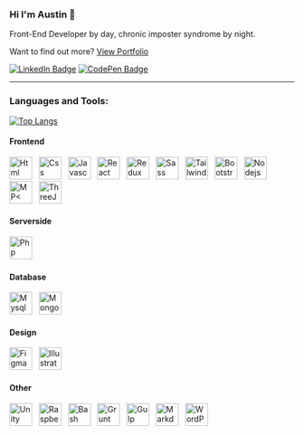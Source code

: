 ### Hi I'm Austin 🖖

Front-End Developer by day, chronic imposter syndrome by night.

Want to find out more? [View Portfolio](https://austinchiatto.com)

[![LinkedIn Badge](https://img.shields.io/badge/LinkedIn-Profile-informational?style=flat&logo=linkedin&logoColor=white&color=1e1e1e)](https://www.linkedin.com/in/austin-chiatto/)
[![CodePen Badge](https://img.shields.io/badge/CodePen-Profile-informational?style=flat&logo=codepen&logoColor=white&color=1e1e1e)](https://codepen.io/austinchiatto)

---

### Languages and Tools:

[![Top Langs](https://github-readme-stats.vercel.app/api/top-langs/?username=AustinChiatto&layout=compact&theme=dark#gh-dark-mode-only)](https://github.com/AustinChiatto/github-readme-stats)

#### Frontend
<p>
    <img src="https://cdn.jsdelivr.net/gh/devicons/devicon/icons/html5/html5-plain-wordmark.svg" title="Html" width="40" height="40"/> &nbsp;
    <img src="https://cdn.jsdelivr.net/gh/devicons/devicon/icons/css3/css3-plain-wordmark.svg" title="Css" width="40" height="40"/> &nbsp;
    <img src="https://cdn.jsdelivr.net/gh/devicons/devicon/icons/javascript/javascript-original.svg" title="Javascript" width="40" height="40"/> &nbsp;
    <img src="https://cdn.jsdelivr.net/gh/devicons/devicon/icons/react/react-original.svg" title="React" width="40" height="40"/> &nbsp;
    <img src="https://cdn.jsdelivr.net/gh/devicons/devicon/icons/redux/redux-original.svg" title="Redux" width="40" height="40"/> &nbsp;
    <img src="https://cdn.jsdelivr.net/gh/devicons/devicon/icons/sass/sass-original.svg" title="Sass" width="40" height="40"/> &nbsp;
    <img src="https://cdn.jsdelivr.net/gh/devicons/devicon/icons/tailwindcss/tailwindcss-plain.svg" title="Tailwindcss" width="40" height="40"/> &nbsp;
    <img src="https://cdn.jsdelivr.net/gh/devicons/devicon/icons/bootstrap/bootstrap-original.svg" title="Bootstrap" width="40" height="40"/> &nbsp;
    <img src="https://cdn.jsdelivr.net/gh/devicons/devicon/icons/nodejs/nodejs-original.svg" title="Nodejs" width="40" height="40"/> &nbsp;
    <img src="https://cdn.jsdelivr.net/gh/devicons/devicon/icons/npm/npm-original-wordmark.svg" title="MP<" width="40" height="40"/> &nbsp;
    <img src="https://cdn.jsdelivr.net/gh/devicons/devicon/icons/threejs/threejs-original.svg" title="ThreeJS" width="40" height="40"/> &nbsp;
<!--     <img src="https://cdn.jsdelivr.net/gh/devicons/devicon/icons/typescript/typescript-original.svg" title="TypeScript" width="40" height="40"/> &nbsp;/> -->
</p>

#### Serverside
<p>
    <img src="https://cdn.jsdelivr.net/gh/devicons/devicon/icons/php/php-original.svg" title="Php" width="40" height="40"/> &nbsp;
<!--     <img src="https://cdn.jsdelivr.net/gh/devicons/devicon/icons/express/express-original.svg" title="Expressjs" width="40" height="40"/> &nbsp; -->
</p>

#### Database
<p>
    <img src="https://cdn.jsdelivr.net/gh/devicons/devicon/icons/mysql/mysql-original.svg" title="Mysql" width="40" height="40"/> &nbsp;
<!--     <img src="https://cdn.jsdelivr.net/gh/devicons/devicon/icons/firebase/firebase-plain-wordmark.svg" title="Firebase" width="40" height="40"/> &nbsp; -->
    <img src="https://cdn.jsdelivr.net/gh/devicons/devicon/icons/mongodb/mongodb-plain-wordmark.svg" title="MongoDB" width="40" height="40"/> 
</p>

#### Design
<p>
    <img src="https://cdn.jsdelivr.net/gh/devicons/devicon/icons/figma/figma-original.svg" title="Figma" width="40" height="40"/> &nbsp;
    <img src="https://cdn.jsdelivr.net/gh/devicons/devicon/icons/illustrator/illustrator-plain.svg" title="Illustrator" width="40" height="40" />
</p>

#### Other
<p>
    <img src="https://cdn.jsdelivr.net/gh/devicons/devicon/icons/unity/unity-original.svg" title="Unity" width="40" height="40"/> &nbsp;
    <img src="https://cdn.jsdelivr.net/gh/devicons/devicon/icons/raspberrypi/raspberrypi-original.svg" title="RaspberryPi" width="40" height="40"/> &nbsp;
    <img src="https://cdn.jsdelivr.net/gh/devicons/devicon/icons/bash/bash-original.svg" title="Bash" width="40" height="40"/> &nbsp;
    <img src="https://cdn.jsdelivr.net/gh/devicons/devicon/icons/grunt/grunt-original.svg" title="Grunt" width="40" height="40"/> &nbsp;
    <img src="https://cdn.jsdelivr.net/gh/devicons/devicon/icons/gulp/gulp-plain.svg" title="Gulp" width="40" height="40"/> &nbsp;
    <img src="https://cdn.jsdelivr.net/gh/devicons/devicon/icons/markdown/markdown-original.svg" title="Markdown" width="40" height="40"/> &nbsp;
    <img src="https://cdn.jsdelivr.net/gh/devicons/devicon/icons/wordpress/wordpress-original.svg" title="WordPress" width="40" height="40"/> &nbsp;
</p>


<!-- ### Stats -->
<!-- [![Anurag's GitHub stats-Dark](https://github-readme-stats.vercel.app/api?username=AustinChiatto&show_icons=true&theme=dark#gh-dark-mode-only)](https://github.com/AustinChiatto/github-readme-stats#gh-dark-mode-only) -->
